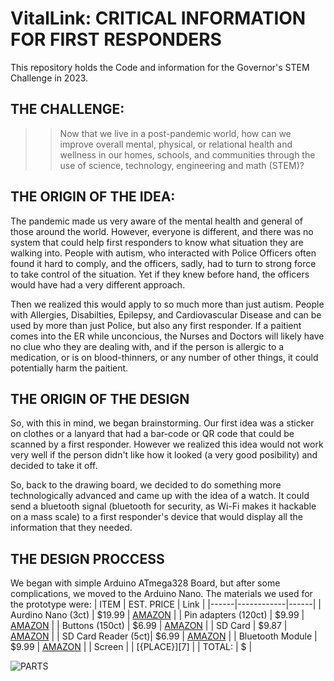 # VitalLink: CRITICAL INFORMATION FOR FIRST RESPONDERS
This repository holds the Code and information for the Governor's STEM Challenge in 2023.

## THE CHALLENGE:
>> Now that we live in a post-pandemic world, how can we improve overall mental, physical, or relational health and wellness in our homes, schools, and communities through the use of science, technology, engineering and math (STEM)?

## THE ORIGIN OF THE IDEA:
The pandemic made us very aware of the mental health and general of those around the world. However, everyone is different, and there was no system that could help first responders to know what situation they are walking into. People with autism, who interacted with Police Officers often found it hard to comply, and the officers, sadly, had to turn to strong force to take control of the situation. Yet if they knew before hand, the officers would have had a very different approach.

Then we realized this would apply to so much more than just autism. People with Allergies, Disabilties, Epilepsy, and Cardiovascular Disease and can be used by more than just Police, but also any first responder. If a paitient comes into the ER while unconcious, the Nurses and Doctors will likely have no clue who they are dealing with, and if the person is allergic to a medication, or is on blood-thinners, or any number of other things, it could potentially harm the paitient.

## THE ORIGIN OF THE DESIGN
So, with this in mind, we began brainstorming. Our first idea was a sticker on clothes or a lanyard that had a bar-code or QR code that could be scanned by a first responder. However we realized this idea would not work very well if the person didn't like how it looked (a very good posibility) and decided to take it off.

So, back to the drawing board, we decided to do something more technologically advanced and came up with the idea of a watch. It could send a bluetooth signal (bluetooth for security, as Wi-Fi makes it hackable on a mass scale) to a first responder's device that would display all the information that they needed.

## THE DESIGN PROCCESS
We began with simple Arduino ATmega328 Board, but after some complications, we moved to the Arduino Nano. The materials we used for the prototype were:
| ITEM | EST. PRICE | Link |
|------|------------|------|
| Aurdino Nano (3ct) | $19.99 | [AMAZON][1] | 
| Pin adapters (120ct) | $9.99 | [AMAZON][2] |
| Buttons (150ct) | $6.99 | [AMAZON][3] |
| SD Card | $9.87 | [AMAZON][4] |
| SD Card Reader (5ct)| $6.99 | [AMAZON][5] |
| Bluetooth Module | $9.99 | [AMAZON][6] |
| Screen | | [{PLACE}][7] |
| TOTAL: | $ |

![PARTS](/picture/12-21-23.jpg)

[1]: https://www.amazon.com/LAFVIN-Board-ATmega328P-Micro-Controller-Arduino/dp/B07G99NNXL/ref=sr_1_2_sspa?keywords=nano+arduino&qid=1703178922&sr=8-2-spons&sp_csd=d2lkZ2V0TmFtZT1zcF9hdGY&psc=1

[2]: https://www.amazon.com/Elegoo-EL-CP-004-Multicolored-Breadboard-arduino/dp/B01EV70C78/ref=pd_bxgy_img_sccl_1/139-7626352-6596345?pd_rd_w=XUVed&content-id=amzn1.sym.7746dde5-5539-43d2-b75f-28935d70f100&pf_rd_p=7746dde5-5539-43d2-b75f-28935d70f100&pf_rd_r=RVH5JCW14DHTQ0FQBXV5&pd_rd_wg=Y8lHF&pd_rd_r=c09821bd-5907-4b85-8b2b-9487bfbfe712&pd_rd_i=B01EV70C78&th=1

[3]: https://www.amazon.com/dp/B09R47N37H/?coliid=I7GZG04WEFU60&colid=36A6QZKXD89C5&ref_=list_c_wl_lv_ov_lig_dp_it&th=1

[4]: https://www.amazon.com/dp/B07R8GVGN9/ref=twister_B0BSYDVHBC?_encoding=UTF8&th=1

[5]: https://www.amazon.com/dp/B07BJ2P6X6/?coliid=I17IYYXTB1CBL1&colid=36A6QZKXD89C5&psc=1&ref_=list_c_wl_lv_ov_lig_dp_it

[6]: https://www.amazon.com/Elegoo-EL-CP-004-Multicolored-Breadboard-arduino/dp/B01EV70C78/ref=pd_bxgy_img_sccl_1/139-7626352-6596345?pd_rd_w=XUVed&content-id=amzn1.sym.7746dde5-5539-43d2-b75f-28935d70f100&pf_rd_p=7746dde5-5539-43d2-b75f-28935d70f100&pf_rd_r=RVH5JCW14DHTQ0FQBXV5&pd_rd_wg=Y8lHF&pd_rd_r=c09821bd-5907-4b85-8b2b-9487bfbfe712&pd_rd_i=B01EV70C78&th=1
